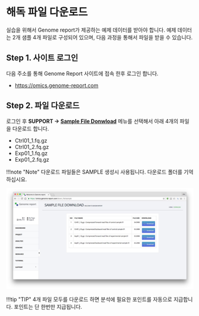 # 해독 파일 다운로드

실습을 위해서 Genome report가 제공하는 예제 데이터를 받아야 합니다. 예제 데이터는 2개 샘플 4개 파일로 구성되어 있으며, 다음 과정을 통해서 파일을 받을 수 있습니다.


## Step 1. 사이트 로그인

다음 주소를 통해 Genome Report 사이트에 접속 한후 로그인 합니다.

* <a href="https://omics.genome-report.com" target="_blank">https://omics.genome-report.com</a>


## Step 2. 파일 다운로드

로그인 후 **SUPPORT -> <a href="https://omics.genome-report.com/down_file/sample" target="_blank">Sample File Donwload</a>** 메뉴를 선택해서 아래 4개의 파일을 다운로드 합니다.

* Ctrl01_1.fq.gz
* Ctrl01_2.fq.gz
* Exp01_1.fq.gz
* Exp01_2.fq.gz


!!!note "Note"
    다운로드 파일들은 SAMPLE 생성시 사용됩니다. 다운로드 폴더를 기억하십시요.


![화면](https://github.com/genomereport/gimanual/raw/master/docs/images/tutorial_file_download.jpg)

!!!tip "TIP" 
    4개 파일 모두를 다운로드 하면 분석에 필요한 포인트를 자동으로 지급합니다. 포인트는 단 한번만 지급됩니다.

